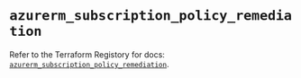 # `azurerm_subscription_policy_remediation`

Refer to the Terraform Registory for docs: [`azurerm_subscription_policy_remediation`](https://www.terraform.io/docs/providers/azurerm/r/subscription_policy_remediation).
